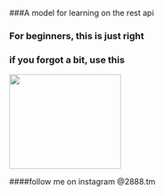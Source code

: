 ###A model for learning on the rest api


### For beginners, this is just right

### if you forgot a bit, use this

<img src="https://logopond.com/logos/e41566fa509f952fc875140dbee51f69.png" width="200" height="170">

####follow me on instagram @2888.tm
